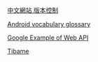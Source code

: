 [中文網站 版本控制](https://git-scm.com/book/zh-tw/v1/開始-關於版本控制)



[Android vocabulary glossary](https://developers.google.com/android/for-all/vocab-words/?hl=en)


[Google Example of Web API](https://learningmusic.ableton.com/index.html)

[Tibame](https://www.tibame.com/)